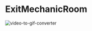 # ExitMechanicRoom

![video-to-gif-converter](https://user-images.githubusercontent.com/65425355/161240939-4bae97d4-27e0-4ef2-bf56-c7999c978cf0.gif)
